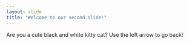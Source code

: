```yaml
---
layout: slide
title: "Welcome to our second slide!"
---
```

Are you a cute black and white kitty cat?
Use the left arrow to go back!
